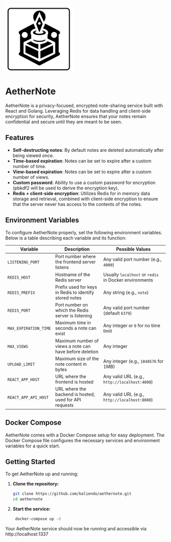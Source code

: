 ![AetherNote Logo](/assets/logo.png)
# AetherNote

AetherNote is a privacy-focused, encrypted note-sharing service built with React and Golang. Leveraging Redis for data handling and client-side encryption for security, AetherNote ensures that your notes remain confidential and secure until they are meant to be seen.

## Features

- **Self-destructing notes**: By default notes are deleted automatically after being viewed once.
- **Time-based expiration**: Notes can be set to expire after a custom number of time.
- **View-based expiration**: Notes can be set to expire after a custom number of views.
- **Custom password**: Ability to use a custom password for encryption (pbkdf2 will be used to derive the encryption key).
- **Redis + client-side encryption**: Utilizes Redis for in memory data storage and retrieval, combined with client-side encryption to ensure that the server never has access to the contents of the notes.

## Environment Variables

To configure AetherNote properly, set the following environment variables. Below is a table describing each variable and its function:

| Variable                 | Description                                           | Possible Values                      |
|--------------------------|-------------------------------------------------------|--------------------------------------|
| `LISTENING_PORT`| Port number where the frontend server listens         | Any valid port number (e.g., `4000`) |
| `REDIS_HOST`             | Hostname of the Redis server                          | Usually `localhost` or `redis` in Docker environments |
| `REDIS_PREFIX`           | Prefix used for keys in Redis to identify stored notes| Any string (e.g., `note`)            |
| `REDIS_PORT`             | Port number on which the Redis server is listening    | Any valid port number (default `6379`) |
| `MAX_EXPIRATION_TIME`    | Maximum time in seconds a note can exist              | Any integer or `0` for no time limit |
| `MAX_VIEWS`              | Maximum number of views a note can have before deletion| Any integer                           |
| `UPLOAD_LIMIT`           | Maximum size of the note content in bytes             | Any integer (e.g., `1048576` for 1MB) |
| `REACT_APP_HOST`         | URL where the frontend is hosted                      | Any valid URL (e.g., `http://localhost:4000`) |
| `REACT_APP_API_HOST`     | URL where the backend is hosted, used for API requests | Any valid URL (e.g., `http://localhost:8080`) |

## Docker Compose

AetherNote comes with a Docker Compose setup for easy deployment. The Docker Compose file configures the necessary services and environment variables for a quick start.

## Getting Started

To get AetherNote up and running:

1. **Clone the repository:**
   ```bash
   git clone https://github.com/kaliendo/aethernote.git
   cd aethernote
   ```
2. **Start the service:**
   ```bash
    docker-compose up -d
   ```
Your AetherNote service should now be running and accessible via http://localhost:1337
